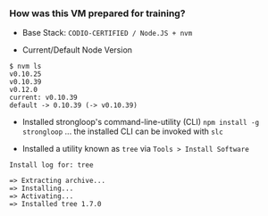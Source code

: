 ### How was this VM prepared for training?

- Base Stack: `CODIO-CERTIFIED / Node.JS + nvm`

- Current/Default Node Version

```
$ nvm ls
v0.10.25
v0.10.39
v0.12.0
current: v0.10.39
default -> 0.10.39 (-> v0.10.39)
```

- Installed strongloop's command-line-utility (CLI) `npm install -g strongloop` ... the installed CLI can be invoked with `slc`

- Installed a utility known as `tree` via `Tools > Install Software`

```
Install log for: tree

=> Extracting archive...
=> Installing...
=> Activating...
=> Installed tree 1.7.0
```
